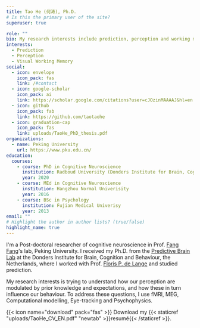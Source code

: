 ```yaml
---
title: Tao He (何涛), Ph.D.
# Is this the primary user of the site?
superuser: true

role: ""
bio: My research interests include prediction, perception and working memory.
interests:
  - Prediction
  - Perception
  - Visual Working Memory
social:
  - icon: envelope
    icon_pack: fas
    link: /#contact
  - icon: google-scholar
    icon_pack: ai
    link: https://scholar.google.com/citations?user=cJOzinMAAAAJ&hl=en
  - icon: github
    icon_pack: fab
    link: https://github.com/taotaohe
  - icon: graduation-cap
    icon_pack: fas
    link: uploads/TaoHe_PhD_thesis.pdf
organizations:
  - name: Peking University
    url: https://www.pku.edu.cn/
education:
  courses:
    - course: PhD in Cognitive Neuroscience
      institution: Radboud University (Donders Institute for Brain, Cognition and Behaviour)
      year: 2020
    - course: MEd in Cognitive Neuroscience
      institution: Hangzhou Normal Univerisity
      year: 2016
    - course: BSc in Psychology
      institution: Fujian Medical Univerisy
      year: 2013
email: ""
# Highlight the author in author lists? (true/false)
highlight_name: true
---
```

I'm a Post-doctoral researcher of cognitive neuroscience in Prof. [Fang Fang](https://www.psy.pku.edu.cn/kxyj/kysys/238242.htm)'s lab, Peking University. I received my Ph.D. from the [Predictive Brain Lab](https://www.predictivebrainlab.com/) at the Donders Institute for Brain, Cognition and Behaviour, the Netherlands, where I worked with Prof. [Floris P. de Lange](https://www.predictivebrainlab.com/people-details/floris-de-lange/) and studied prediction. 

My research interests is trying to understand how our perception are modulated by prior knowledge and expectations, and how these in turn influence our behaviour. To address these questions, I use fMRI, MEG, Computational modelling, Eye-tracking and Psychophysics.

{{< icon name="download" pack="fas" >}} Download my {{< staticref "uploads/TaoHe_CV_EN.pdf" "newtab" >}}resumé{{< /staticref >}}.